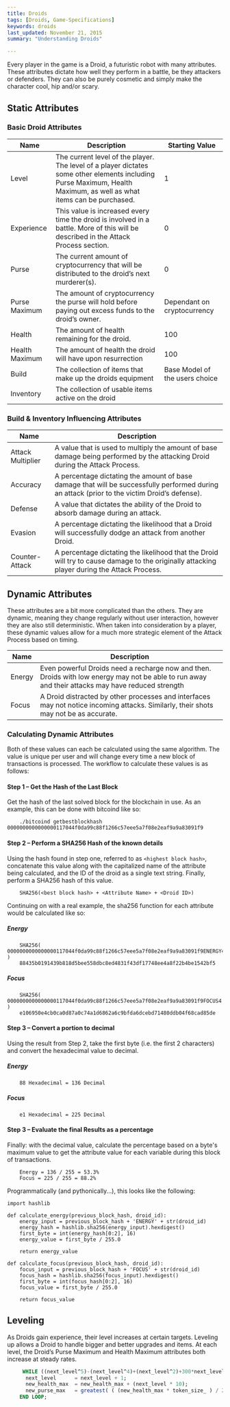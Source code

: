 ```yaml
---
title: Droids 
tags: [Droids, Game-Specifications]
keywords: droids 
last_updated: November 21, 2015
summary: "Understanding Droids"

---
```


Every player in the game is a Droid, a futuristic robot with many attributes. These attributes dictate how well they perform in a battle, be they attackers or defenders. They can also be purely cosmetic and simply make the character cool, hip and/or scary.

## Static Attributes



### Basic Droid Attributes

|Name|Description|Starting Value|
|----|----|----|
|Level|The current level of the player. The level of a player dictates some other elements including Purse Maximum, Health Maximum, as well as what items can be purchased. | 1 |
|Experience| This value is increased every time the droid is involved in a battle. More of this will be described in the Attack Process section.|0|
|Purse|The current amount of cryptocurrency that will be distributed to the droid’s next murderer(s).|0|
|Purse Maximum|The amount of cryptocurrency the purse will hold before paying out excess funds to the droid’s owner.|Dependant on cryptocurrency|
|Health|The amount of health remaining for the droid.|100|
|Health Maximum|The amount of health the droid will have upon resurrection|100|
|Build| The collection of items that make up the droids equipment| Base Model of the users choice|
|Inventory| The collection of usable items active on the droid| |


### Build & Inventory Influencing Attributes 

|Name|Description|
|----|----|
|Attack Multiplier|A value that is used to multiply the amount of base damage being performed by the attacking Droid during the Attack Process.|
|Accuracy| A percentage dictating the amount of base damage that will be successfully performed during an attack (prior to the victim Droid’s defense).|
|Defense| A value that dictates the ability of the Droid to absorb damage during an attack.|
|Evasion| A percentage dictating the likelihood that a Droid will successfully dodge an attack from another Droid.|
|Counter-Attack| A percentage dictating the likelihood that the Droid will try to cause damage to the originally attacking player during the Attack Process.|

## Dynamic Attributes

These attributes are a bit more complicated than the others. They are dynamic, meaning they change regularly without user interaction, however they are also still deterministic. When taken into consideration by a player, these dynamic values allow for a much more strategic element of the Attack Process based on timing.

|Name|Description|
|----|----|
|Energy| Even powerful Droids need a recharge now and then. Droids with low energy may not be able to run away and their attacks may have reduced strength|
|Focus|A Droid distracted by other processes and interfaces may not notice incoming attacks. Similarly, their shots may not be as accurate.|

### Calculating Dynamic Attributes
Both of these values can each be calculated using the same algorithm. The value is unique per user and will change every time a new block of transactions is processed. The workflow to calculate these values is as follows:

#### Step 1 – Get the Hash of the Last Block

Get the hash of the last solved block for the blockchain in use. As an example, this can be done with bitcoind like so:

```
	./bitcoind getbestblockhash 0000000000000000117044f0da99c88f1266c57eee5a7f08e2eaf9a9a83091f9
```

#### Step 2 – Perform a SHA256 Hash of the known details

Using the hash found in step one, referred to as `<highest block hash>`, concatenate this value along with the capitalized name of the attribute being calculated, and the ID of the droid as a single text string. Finally, perform a SHA256 hash of this value.

```
	SHA256(<best block hash> + <Attribute Name> + <Droid ID>)
```

Continuing on with a real example, the sha256 function for each attribute would be calculated like so:

##### Energy

```
	SHA256( 0000000000000000117044f0da99c88f1266c57eee5a7f08e2eaf9a9a83091f9ENERGY4 )
	88435b0191439b818d5bee558dbc8ed4831f43df17748ee4a8f22b4be1542bf5
```

##### Focus

```
	SHA256( 0000000000000000117044f0da99c88f1266c57eee5a7f08e2eaf9a9a83091f9FOCUS4 )
	e106950e4cb0ca0d87a0c74a1d6862a6c9bfda6dcebd71480ddb04f68cad85de
```

#### Step 3 – Convert a portion to decimal

Using the result from Step 2, take the first byte (i.e. the first 2 characters) and convert the hexadecimal value to decimal.

##### Energy

```
	88 Hexadecimal = 136 Decimal
```

##### Focus

```
	e1 Hexadecimal = 225 Decimal
```

#### Step 3 – Evaluate the final Results as a percentage

Finally: with the decimal value, calculate the percentage based on a byte's maximum value to get the attribute value for each variable during this block of transactions.

```
	Energy = 136 / 255 = 53.3% 
	Focus = 225 / 255 = 88.2%
```

Programmatically (and pythonically...), this looks like the following:

```
import hashlib

def calculate_energy(previous_block_hash, droid_id):
    energy_input = previous_block_hash + 'ENERGY' + str(droid_id)
    energy_hash = hashlib.sha256(energy_input).hexdigest()
    first_byte = int(energy_hash[0:2], 16)
    energy_value = first_byte / 255.0
    
    return energy_value

def calculate_focus(previous_block_hash, droid_id):
    focus_input = previous_block_hash + 'FOCUS' + str(droid_id)
    focus_hash = hashlib.sha256(focus_input).hexdigest()
    first_byte = int(focus_hash[0:2], 16)
    focus_value = first_byte / 255.0
    
    return focus_value
```

## Leveling
As Droids gain experience, their level increases at certain targets. Leveling up allows a Droid to handle bigger and better upgrades and items.
At each level, the Droid’s Purse Maximum and Health Maximum attributes both increase at steady rates.

```SQL
     WHILE ((next_level^5)-(next_level^4)+(next_level^2)+300*next_level) < new_experience LOOP
      next_level      = next_level + 1;
      new_health_max  = new_health_max + (next_level * 10);
      new_purse_max   = greatest( ( (new_health_max * token_size_ ) / 2)::BIGINT, (100 * token_size_) );
    END LOOP;
```
